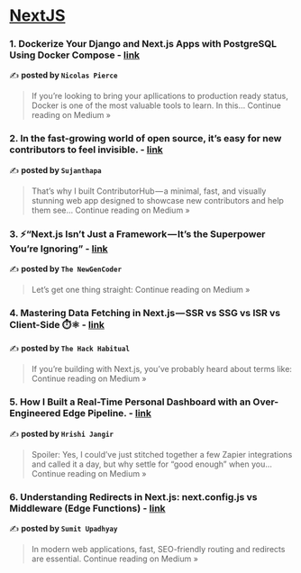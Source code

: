 
<h1><a href=https://medium.com/tag/nextjs/recommended target="_blank" rel="noopener noreferrer">NextJS</a></h1>
<h3>1. Dockerize Your Django and Next.js Apps with PostgreSQL Using Docker Compose - <a href="https://medium.com/@npierce1798/dockerize-your-django-and-next-js-apps-with-postgresql-using-docker-compose-74738e7fdee9?source=rss------nextjs-5" target="_blank" rel="noopener noreferrer">link</a></h3>

✍️ **posted by `Nicolas Pierce`**

<blockquote>If you’re looking to bring your apllications to production ready status, Docker is one of the most valuable tools to learn. In this…
Continue reading on Medium »</blockquote>

<h3>2. In the fast-growing world of open source, it’s easy for new contributors to feel invisible. - <a href="https://medium.com/@sujanthapa4001/in-the-fast-growing-world-of-open-source-its-easy-for-new-contributors-to-feel-invisible-275d258549bf?source=rss------nextjs-5" target="_blank" rel="noopener noreferrer">link</a></h3>

✍️ **posted by `Sujanthapa`**

<blockquote>That’s why I built ContributorHub — a minimal, fast, and visually stunning web app designed to showcase new contributors and help them see…
Continue reading on Medium »</blockquote>

<h3>3. ⚡️“Next.js Isn’t Just a Framework — It’s the Superpower You’re Ignoring”  - <a href="https://medium.com/@theNewGenCoder/%EF%B8%8F-next-js-isnt-just-a-framework-it-s-the-superpower-you-re-ignoring-232bb0adfe07?source=rss------nextjs-5" target="_blank" rel="noopener noreferrer">link</a></h3>

✍️ **posted by `The NewGenCoder`**

<blockquote>Let’s get one thing straight:
Continue reading on Medium »</blockquote>

<h3>4.  Mastering Data Fetching in Next.js — SSR vs SSG vs ISR vs Client-Side ⏱️⚛️ - <a href="https://medium.com/@theHackHabitual/mastering-data-fetching-in-next-js-ssr-vs-ssg-vs-isr-vs-client-side-%EF%B8%8F-%EF%B8%8F-d08b5f563981?source=rss------nextjs-5" target="_blank" rel="noopener noreferrer">link</a></h3>

✍️ **posted by `The Hack Habitual`**

<blockquote>If you’re building with Next.js, you’ve probably heard about terms like:
Continue reading on Medium »</blockquote>

<h3>5. How I Built a Real-Time Personal Dashboard with an Over-Engineered Edge Pipeline. - <a href="https://roeintheglasses.medium.com/how-i-built-a-real-time-personal-dashboard-with-an-over-engineered-edge-pipeline-893e2d0f77c9?source=rss------nextjs-5" target="_blank" rel="noopener noreferrer">link</a></h3>

✍️ **posted by `Hrishi Jangir`**

<blockquote>Spoiler: Yes, I could’ve just stitched together a few Zapier integrations and called it a day, but why settle for “good enough” when you…
Continue reading on Medium »</blockquote>

<h3>6. Understanding Redirects in Next.js: next.config.js vs Middleware (Edge Functions) - <a href="https://medium.com/@sumit.upadhyay108/understanding-redirects-in-next-js-next-config-js-vs-middleware-edge-functions-b62add15e911?source=rss------nextjs-5" target="_blank" rel="noopener noreferrer">link</a></h3>

✍️ **posted by `Sumit Upadhyay`**

<blockquote>In modern web applications, fast, SEO-friendly routing and redirects are essential.
Continue reading on Medium »</blockquote>

